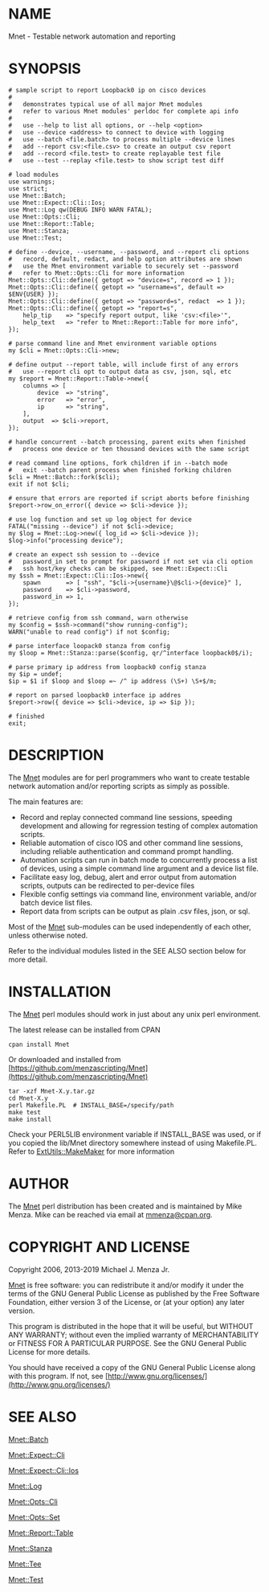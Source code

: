 # NAME

Mnet - Testable network automation and reporting

# SYNOPSIS

    # sample script to report Loopback0 ip on cisco devices
    #
    #   demonstrates typical use of all major Mnet modules
    #   refer to various Mnet modules' perldoc for complete api info
    #
    #   use --help to list all options, or --help <option>
    #   use --device <address> to connect to device with logging
    #   use --batch <file.batch> to process multiple --device lines
    #   add --report csv:<file.csv> to create an output csv report
    #   add --record <file.test> to create replayable test file
    #   use --test --replay <file.test> to show script test diff

    # load modules
    use warnings;
    use strict;
    use Mnet::Batch;
    use Mnet::Expect::Cli::Ios;
    use Mnet::Log qw(DEBUG INFO WARN FATAL);
    use Mnet::Opts::Cli;
    use Mnet::Report::Table;
    use Mnet::Stanza;
    use Mnet::Test;

    # define --device, --username, --password, and --report cli options
    #   record, default, redact, and help option attributes are shown
    #   use the Mnet environment variable to securely set --password
    #   refer to Mnet::Opts::Cli for more information
    Mnet::Opts::Cli::define({ getopt => "device=s", record => 1 });
    Mnet::Opts::Cli::define({ getopt => "username=s", default => $ENV{USER} });
    Mnet::Opts::Cli::define({ getopt => "password=s", redact  => 1 });
    Mnet::Opts::Cli::define({ getopt => "report=s",
        help_tip    => "specify report output, like 'csv:<file>'",
        help_text   => "refer to Mnet::Report::Table for more info",
    });

    # parse command line and Mnet environment variable options
    my $cli = Mnet::Opts::Cli->new;

    # define output --report table, will include first of any errors
    #   use --report cli opt to output data as csv, json, sql, etc
    my $report = Mnet::Report::Table->new({
        columns => [
            device  => "string",
            error   => "error",
            ip      => "string",
        ],
        output  => $cli->report,
    });

    # handle concurrent --batch processing, parent exits when finished
    #   process one device or ten thousand devices with the same script

    # read command line options, fork children if in --batch mode
    #   exit --batch parent process when finished forking children
    $cli = Mnet::Batch::fork($cli);
    exit if not $cli;

    # ensure that errors are reported if script aborts before finishing
    $report->row_on_error({ device => $cli->device });

    # use log function and set up log object for device
    FATAL("missing --device") if not $cli->device;
    my $log = Mnet::Log->new({ log_id => $cli->device });
    $log->info("processing device");

    # create an expect ssh session to --device
    #   password_in set to prompt for password if not set via cli option
    #   ssh host/key checks can be skipped, see Mnet::Expect::Cli
    my $ssh = Mnet::Expect::Cli::Ios->new({
        spawn       => [ "ssh", "$cli->{username}\@$cli->{device}" ],
        password    => $cli->password,
        password_in => 1,
    });

    # retrieve config from ssh command, warn otherwise
    my $config = $ssh->command("show running-config");
    WARN("unable to read config") if not $config;

    # parse interface loopack0 stanza from config
    my $loop = Mnet::Stanza::parse($config, qr/^interface loopback0$/i);

    # parse primary ip address from loopback0 config stanza
    my $ip = undef;
    $ip = $1 if $loop and $loop =~ /^ ip address (\S+) \S+$/m;

    # report on parsed loopback0 interface ip addres
    $report->row({ device => $cli->device, ip => $ip });

    # finished
    exit;

# DESCRIPTION

The [Mnet](https://metacpan.org/pod/Mnet) modules are for perl programmers who want to create testable
network automation and/or reporting scripts as simply as possible.

The main features are:

- Record and replay connected command line sessions, speeding development
and allowing for regression testing of complex automation scripts.
- Reliable automation of cisco IOS and other command line sessions, including
reliable authentication and command prompt handling.
- Automation scripts can run in batch mode to concurrently process a list of
devices, using a simple command line argument and a device list file.
- Facilitate easy log, debug, alert and error output from automation scripts,
outputs can be redirected to per-device files
- Flexible config settings via command line, environment variable, and/or batch
device list files.
- Report data from scripts can be output as plain .csv files, json, or sql.

Most of the [Mnet](https://metacpan.org/pod/Mnet) sub-modules can be used independently of each other,
unless otherwise noted.

Refer to the individual modules listed in the SEE ALSO section below
for more detail.

# INSTALLATION

The [Mnet](https://metacpan.org/pod/Mnet) perl modules should work in just about any unix perl environment.

The latest release can be installed from CPAN

    cpan install Mnet

Or downloaded and installed from [https://github.com/menzascripting/Mnet](https://github.com/menzascripting/Mnet)

    tar -xzf Mnet-X.y.tar.gz
    cd Mnet-X.y
    perl Makefile.PL  # INSTALL_BASE=/specify/path
    make test
    make install

Check your PERL5LIB environment variable if INSTALL\_BASE was used, or if you
copied the lib/Mnet directory somewhere instead of using Makefile.PL. Refer
to [ExtUtils::MakeMaker](https://metacpan.org/pod/ExtUtils::MakeMaker) for more information

# AUTHOR

The [Mnet](https://metacpan.org/pod/Mnet) perl distribution has been created and is maintained by Mike Menza.
Mike can be reached via email at <mmenza@cpan.org>.

# COPYRIGHT AND LICENSE

Copyright 2006, 2013-2019 Michael J. Menza Jr.

[Mnet](https://metacpan.org/pod/Mnet) is free software: you can redistribute it and/or modify it under
the terms of the GNU General Public License as published by the Free Software
Foundation, either version 3 of the License, or (at your option) any later
version.

This program is distributed in the hope that it will be useful, but WITHOUT ANY
WARRANTY; without even the implied warranty of MERCHANTABILITY or FITNESS FOR A
PARTICULAR PURPOSE.  See the GNU General Public License for more details.

You should have received a copy of the GNU General Public License along with
this program. If not, see [http://www.gnu.org/licenses/](http://www.gnu.org/licenses/)

# SEE ALSO

[Mnet::Batch](https://metacpan.org/pod/Mnet::Batch)

[Mnet::Expect::Cli](https://metacpan.org/pod/Mnet::Expect::Cli)

[Mnet::Expect::Cli::Ios](https://metacpan.org/pod/Mnet::Expect::Cli::Ios)

[Mnet::Log](https://metacpan.org/pod/Mnet::Log)

[Mnet::Opts::Cli](https://metacpan.org/pod/Mnet::Opts::Cli)

[Mnet::Opts::Set](https://metacpan.org/pod/Mnet::Opts::Set)

[Mnet::Report::Table](https://metacpan.org/pod/Mnet::Report::Table)

[Mnet::Stanza](https://metacpan.org/pod/Mnet::Stanza)

[Mnet::Tee](https://metacpan.org/pod/Mnet::Tee)

[Mnet::Test](https://metacpan.org/pod/Mnet::Test)

